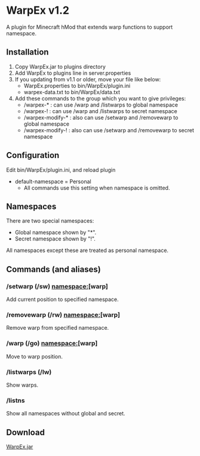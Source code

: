 # WarpEx v1.2

A plugin for Minecraft hMod that extends warp functions to support namespace.

## Installation

1. Copy WarpEx.jar to plugins directory
1. Add WarpEx to plugins line in server.properties
1. If you updating from v1.1 or older, move your file like below:
	* WarpEx.properties to bin/WarpEx/plugin.ini
	* warpex-data.txt to bin/WarpEx/data.txt
1. Add these commands to the group which you want to give privileges:
	* /warpex-* : can use /warp and /listwarps to global namespace
	* /warpex-! : can use /warp and /listwarps to secret namespace
	* /warpex-modify-* : also can use /setwarp and /removewarp to global namespace
	* /warpex-modify-! : also can use /setwarp and /removewarp to secret namespace

## Configuration

Edit bin/WarpEx/plugin.ini, and reload plugin

* default-namespace = Personal
	* All commands use this setting when namespace is omitted.

## Namespaces

There are two special namespaces:

* Global namespace shown by "*".
* Secret namespace shown by "!".

All namespaces except these are treated as personal namespace.

## Commands (and aliases)

### /setwarp (/sw) <namespace:>[warp]
Add current position to specified namespace.

### /removewarp (/rw) <namespace:>[warp]
Remove warp from specified namespace.

### /warp (/go) <namespace:>[warp]
Move to warp position.

### /listwarps (/lw) <namespace>
Show warps.

### /listns
Show all namespaces without global and secret.

## Download
[WarpEx.jar](https://github.com/palm3r/Hey0Plugins/raw/master/plugins/WarpEx.jar)
